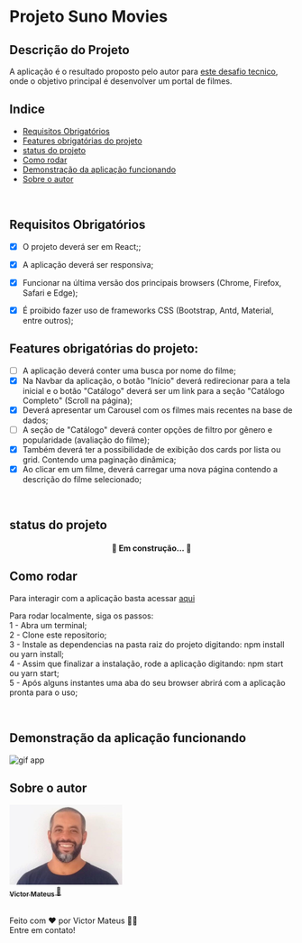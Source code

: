 # Projeto Suno Movies


## Descrição do Projeto

<p>A aplicação é o resultado proposto pelo autor para <a href="https://gitlab.com/suno-public/suno-movies">este desafio tecnico</a>, onde o objetivo principal é desenvolver um portal de filmes.</p>


## Indice

 - <a href="##Requisitos Obrigatórios">Requisitos Obrigatórios</a><br>
 - <a href="##Features obrigatórias do projeto">Features obrigatórias do projeto</a><br>
 - <a href="##status do projeto">status do projeto</a><br>
 - <a href="##Como rodar">Como rodar</a><br>
 - <a href="##Demonstração da aplicação funcionando">Demonstração da aplicação funcionando</a><br>
 - <a href="##Sobre o autor">Sobre o autor</a><br>
 <br>


## Requisitos Obrigatórios

  - [x] O projeto deverá ser em React;;
  - [x] A aplicação deverá ser responsiva;
  - [x] Funcionar na última versão dos principais browsers (Chrome, Firefox, Safari e Edge);
  - [x] É proibido fazer uso de frameworks CSS (Bootstrap, Antd, Material, entre outros);


## Features obrigatórias do projeto:

  - [ ] A aplicação deverá conter uma busca por nome do filme;
  - [x] Na Navbar da aplicação, o botão "Início" deverá redirecionar para a tela inicial e o botão "Catálogo" deverá ser um link para a seção "Catálogo Completo" (Scroll na página);
  - [x] Deverá apresentar um Carousel com os filmes mais recentes na base de dados;
  - [ ] A seção de "Catálogo" deverá conter opções de filtro por gênero e popularidade (avaliação do filme);
  - [x] Também deverá ter a possibilidade de exibição dos cards por lista ou grid. Contendo uma paginação dinâmica;
  - [x] Ao clicar em um filme, deverá carregar uma nova página contendo a descrição do filme selecionado;
  <br>


## status do projeto

  <h4 align="center"> 
    🚧  Em construção...  🚧
  </h4>


## Como rodar

<p>
  Para interagir com a aplicação basta acessar <a href="https://suno-movies.herokuapp.com/catalog">aqui</a>
</p>

<p>
  Para rodar localmente, siga os passos:<br>
  1 - Abra um terminal;<br>
  2 - Clone este repositorio;<br>
  3 - Instale as dependencias na pasta raiz do projeto digitando: npm install ou yarn install;<br>
  4 - Assim que finalizar a instalação, rode a aplicação digitando: npm start ou yarn start;<br>
  5 - Após alguns instantes uma aba do seu browser abrirá com a aplicação pronta para o uso;<br>
</p>
<br>


## Demonstração da aplicação funcionando

  <img alt="gif app" title="#gifAppSuno" src="./app-suno-movies.gif" width="800px;" />
  <br>


## Sobre o autor

<a href="https://www.linkedin.com/in/victor-mateus-ferreira/">
 <img style={border-radius: 50%} src="./Avatar.jpeg" width="200px;" alt=""/>
 <br>
 <sub><b>Victor Mateus </b></sub>🚀</a><br>
<br>

<p>
Feito com ❤️ por Victor Mateus 👋🏽<br>
Entre em contato!
</p>
